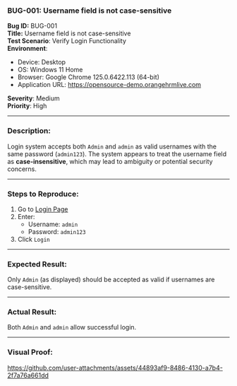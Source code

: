 ### BUG-001: Username field is not case-sensitive

**Bug ID:** BUG-001  
**Title:** Username field is not case-sensitive  
**Test Scenario**: Verify Login Functionality  
**Environment**:  
- Device: Desktop
- OS: Windows 11 Home  
- Browser: Google Chrome 125.0.6422.113 (64-bit)  
- Application URL: https://opensource-demo.orangehrmlive.com
  
**Severity**: Medium  
**Priority**: High  

---

### Description:
Login system accepts both `Admin` and `admin` as valid usernames with the same password (`admin123`). The system appears to treat the username field as **case-insensitive**, which may lead to ambiguity or potential security concerns.

---

### Steps to Reproduce:
1. Go to [Login Page](https://opensource-demo.orangehrmlive.com)
2. Enter:
   - Username: `admin`
   - Password: `admin123`
3. Click `Login`

---

### Expected Result:
Only `Admin` (as displayed) should be accepted as valid if usernames are case-sensitive.

---

### Actual Result:
Both `Admin` and `admin` allow successful login.

---

### Visual Proof:
https://github.com/user-attachments/assets/44893af9-8486-4130-a7b4-2f7a76a661dd
